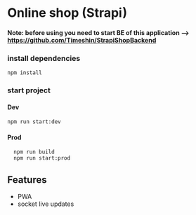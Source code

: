 # Online shop (Strapi)

#### Note: before using you need to start BE of this application --> https://github.com/Timeshin/StrapiShopBackend

### install dependencies

`npm install`

### start project

#### Dev

```
npm run start:dev
```

#### Prod

```
  npm run build
  npm run start:prod
```

## Features

- PWA
- socket live updates
